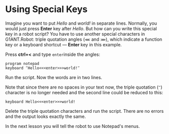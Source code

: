 # Using Special Keys

Imagine you want to put _Hello_ and _world!_ in separate lines. Normally, you would just press **Enter** key after _Hello_. But how can you write this special key in a robot script? You have to use another special characters in G1ANT.Robot: triple quotation angles (`⋘` and `⋙`), which indicate a function key or a keyboard shortcut — **Enter** key in this example.

Press **ctrl+<** and type `enter`inside the angles:

```G1ANT
program notepad
keyboard ‴Hello<<<enter>>>world!‴
```

Run the script. Now the words are in two lines.

Note that since there are no spaces in your text now, the triple quotation (`‴`) character is no longer needed and the second line could be reduced to this:

```G1ANT
keyboard Hello<<<enter>>>world!
```

Delete the triple quotation characters and run the script. There are no errors and the output looks exactly the same.

In the next lesson you will tell the robot to use Notepad's menus.
